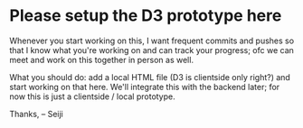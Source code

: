 
# Please setup the D3 prototype here

Whenever you start working on this, I want frequent commits and pushes so that I know what you're working on and can track your progress; ofc we can meet and work on this together in person as well.

What you should do: add a local HTML file (D3 is clientside only right?) and start working on that here. We'll integrate this with the backend later; for now this is just a clientside / local prototype.

Thanks,
– Seiji
